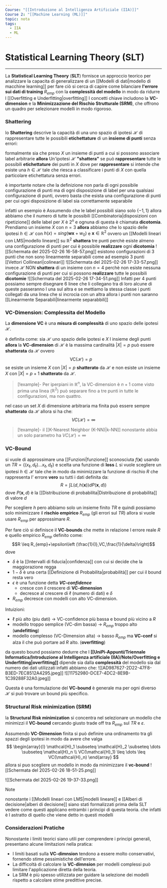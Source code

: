 ```yaml
---
Course: "[[Introduzione al Intelligenza Artificiale (IIA)]]"
Course 2: "[[Machine Learning (ML)]]"
topic: nota
tags:
  - IIA
  - ML
---
```


# Statistical Learning Theory (SLT)
---
La __Statistical Learning Theory__ (__SLT__) fornisce un approccio teorico per analizzare la capacita di generalizzare di un [[Modelli di dati|modello di macchine learning]] per fare ciò  si cerca di capire come bilanciare __l'errore sui dati di training__ $R_{emp}$ con la __complessità del modello__ in modo da ridurre l [[Overfitting e Underfitting|overfitting]]
I concetti chiave includono la __VC-dimension__ e la __Minimizzazione del Rischio Strutturale (SRM)__, che offrono un quadro per selezionare modelli in modo rigoroso.


### Shattering
lo __Shattering__ descrive la capacità di una uno spazio di ipotesi $\mathcal{H}$ di rappresentare tutte le possibili __etichettature__ di un __insieme di punti__ senza errori:

formalmente sia che preso $X$ un insieme di punti a cui si possono associare label arbitrarie 
__allora__ Un'ipotesi $\mathcal{H}$ __"shattera"__ se può __rappresentare__ tutte le possibili __etichettature__ dei punti in $X$
dove per __rappresentare__ si intende che esiste una $h \in \mathcal{H}$ tale che riesca a classificare i punti di $X$ con quella particolare etichettatura senza errori.

è importante notare che la definizione non parla di ogni possibile configurazione di punti ma di ogni disposizione di label per una qualsiasi configurazione di punti, ovvero basta che esista una configurazione di punti per cui ogni disposizione di label sia correttamente separabile  

infatti un esempio è 
Assumendo che le label possibili siano solo $\{-1,1\}$ allora abbiamo che il numero di tutte le possibili [[Combinatoria|disposizioni con ripetizione]] delle label per $X$ è $2^n$ e ognuna di questa è chiamata __dicotomia__.
Prendiamo un insieme $X$ con $n=3$ __allora__ abbiamo che lo spazio delle ipotesi $h \in \mathcal{H}$ con $h(x) = sing(\mathbf{wx}+w_0)$ e $\mathbf{x} \in  \mathbb{R}^2$ ovvero un [[Modelli lineari con LMS|modello lineare]] su  $\mathbb{R}^2$ __shattera__ tre punti perchè esiste almeno una configurazione di punti per cui è possibile __realizzare__ ogni __dicotomia__
![[Schermata del 2025-02-26 16-58-57.png]]
 esistono configurazioni di $3$ punti che non sono linearmente separabili come ad esempio 3 punti [[Vettori Collineari|colineari]]
![[Schermata del 2025-02-26 17-33-57.png]]
invece $\mathcal{H}$ NON __shattera__ di  un insieme con $n=4$ perchè non esiste nessuna configurazione di punti per cui si possono __realizzare__ tutte le possibili __dicotomie__
![[Schermata del 2025-02-26 17-34-51.png]]
Infatti per $4$ punti possiamo sempre disegnare $6$ linee che li collegano tra di loro alcune di queste passeranno l una sul altra e se mettiamo la stessa classe i punti collegati da una linea che si incrocia con un altra allora i punti non saranno [[Linearmente Separabili|linearmente separabbili]]


### VC-Dimension: Complessita del Modello
La __dimensione VC__ è una __misura di complessità__ di uno spazio delle ipotesi $\mathcal{H}$. 

è definita come:
sia $\mathcal{H}$ uno spazio delle ipotesi e $X$ l insieme degli punti 
__allora__ la __VC-dimension__ di $\mathcal{H}$ è la massima cardinalità $|X| = p$ può essere __shatterata__ da $\mathcal{H}$ ovvero $$ \text{VC}(\mathcal{H}) = p \quad $$ se esiste un insieme $X$ con  $|X| = p$  __shatterato__ da $\mathcal{H}$ e non esiste un insieme $X$ con  $|X|=p+1$ __shatterato__ da $\mathcal{H}$.
>[!example]-
> Per iperpiani in $\mathbb{R}^n$, la VC-dimension è $n+1$ come visto prima una linea ($\mathbb{R}^2$) può separare fino a tre punti in tutte le configurazioni, ma non quattro.

nel caso un set $X$ di dimensione arbitraria ma finita può essere sempre __shatterato__ da $\mathcal{H}$ allora si ha che: $$VC(\mathcal{H}) = \infty$$
>[!example]-
> il [[K-Nearest Neighbor (K-NN)|k-NN]] nonostante abbia un solo parametro ha $VC(\mathcal{H}) = \infty$





### VC-Bound
si vuole di approssimare una  [[Funzioni|funzione]] sconosciuta  $f(\mathbf{x})$ usando un $TR=\{(x_\ell,d_\ell)\dots x_\ell,d_\ell\}$ e scelta una funzione di __loss__ $L$ si vuole scegliere un ipotesi $h\in \mathcal{H}$ tale che in modo da minimizzare la funzione di rischio $R$ che rappresenta l' errore __vero__ su tutti i dati definita da:$$R=\int L(d,h(\boldsymbol x))dP(\boldsymbol x,d))$$ 
 dove $P(\mathbf{x},d)$ è  la [[Distribuzione di probabilita|Distribuzione di probabilita]] di valore $d$

Per scegliere $h$ pero abbiamo solo un insieme finito  $TR$ e quindi possiamo solo minimizzare il __rischio empirico__ $R_{emp}$ (gli errori sul $TR$) allora si vuole usare $R_{emp}$ per  approssimare $R$.


Per fare ciò si definisce il __VC-bounds__ che mette in relazione l errore reale $R$ e quello empirico $R_{emp}$ definito come:$$R \leq R_{emp}+\epsilon\left (\frac{1}{l},VC,\frac{1}{\delta}\right)$$ dove 
- $\delta$ è la [[Intervalli di fiducia|confidenza]] con cui si decide che la maggiorazione regga
- $1-\delta$ è una certa [[Definizione di Probabilita|probabilità]] per cui il bound resta vero
- $\epsilon$ è una funzione detta ___VC-confidence___ 
	- cresce con il crescere di __VC-dimension__ 
	- decresce al crescere di $\ell$ (numero di dati) e $\delta$ 
-  $R_{emp}$ decresce con modelli con alto VC-dimension.

Intuizioni:
-  $\ell$ più alto (piu dati) $\rightarrow$ VC-confidence più bassa e bound più vicino a $R$
- modello troppo semplice (VC-dim bassa) $\rightarrow$ $R_{emp}$ troppo alto (__undefitting__) 
- modello complesso  (VC-Dimension alta) $\rightarrow$ basso $R_{emp}$ ma __VC-conf__ si alza il che può portare ad $R$ alto. (__overfitting__)


da questo bound possiamo dedurre che l __[[UniPi-Appunti/Triennale Informatica/Introduzione al Intelligenza artificiale (IIA)/Note/Overfitting e Underfitting|overfitting]]__ dipende sia dalla __complessità__ del modello sia dal numero dei dati utilizzati infatti abbiamo che:   ![[AD987627-2D22-47F8-B3ED-7EC8512A4295.jpeg]]
![[11752980-DCE7-4DC2-8E9B-1C39288F32A0.jpeg]]


Questa è una formulazione del __VC-bound__ è generale ma per ogni diverso $\mathcal{H}$ si può trovare un bound più specifico.  


### Structural Risk minimization (SRM)
la __Structural Risk minimization__ si concentra nel selezionare un modello che minimizzi il __VC-bound__ cercando giusto trade off tra $R_{emp}$ sul $TR$ e $\varepsilon$.


Assumendo __VC-Dimension__ finita si può definire una ordinamento tra gli spazzi degli ipotesi in modo da avere che valga $$
\begin{array}{l}
     \mathcal{H}_1 \subseteq \mathcal{H}_2 \subseteq \dots \subseteq \mathcal{H}_n \\ 
    VC(\mathcal{H}_1) \leq \dots \leq VC(\mathcal{H}_n)
\end{array}
$$
allora si puo scegliere un modello in modo da minimizzare il __vc-bound__
![[Schermata del 2025-02-26 18-51-25.png]]

![[Schermata del 2025-02-26 19-37-33.png]]


>[!note]
>nonostante i [[Modelli lineari con LMS|modelli lineare]] e [[Alberi di decisione|alberi di decisione]] siano stati formalizzati prima della SLT vedere come questi applicano entrambi i principi di questa teoria. che infatti è l astratto di quello che viene detto in questi modelli


### Considerazioni Pratiche
Nonostante i limiti teorici siano utili per comprendere i principi generali, presentano alcune limitazioni nella pratica:
- I limiti basati sulla __VC-dimnsion__ tendono a essere molto conservativi, fornendo stime pessimistiche dell'errore.
- La difficoltà di calcolare la __VC-dimnsion__ per modelli complessi può limitare l'applicazione diretta della teoria.
- La SRM è più spesso utilizzata per guidare la selezione dei modelli rispetto a calcolare stime predittive precise.